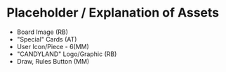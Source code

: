 # Placeholder / Explanation of Assets
- Board Image (RB)
- "Special" Cards (AT)
- User Icon/Piece - 6(MM)
- "CANDYLAND" Logo/Graphic (RB)
- Draw, Rules Button (MM)
